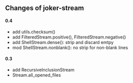 Changes of joker-stream
-----------------------

#### 0.4
* add utils.checksum()
* add FilteredStream.positive(), FilteredStream.negative()
* add ShellStream.dense(): strip and discard emtpy
* mod ShellStream.nonblank(): no strip for non-blank lines

#### 0.3
* add RecursiveInclusionStream
* Stream.all_opened_files

